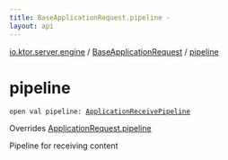 ```yaml
---
title: BaseApplicationRequest.pipeline - 
layout: api
---
```


<div class='api-docs-breadcrumbs'><a href="../index.html">io.ktor.server.engine</a> / <a href="index.html">BaseApplicationRequest</a> / <a href="./pipeline.html">pipeline</a></div>

# pipeline

<div class="signature"><code><span class="keyword">open</span> <span class="keyword">val </span><span class="identifier">pipeline</span><span class="symbol">: </span><a href="../../io.ktor.request/-application-receive-pipeline/index.html"><span class="identifier">ApplicationReceivePipeline</span></a></code></div>

Overrides <a href="../../io.ktor.request/-application-request/pipeline.html">ApplicationRequest.pipeline</a>

Pipeline for receiving content

